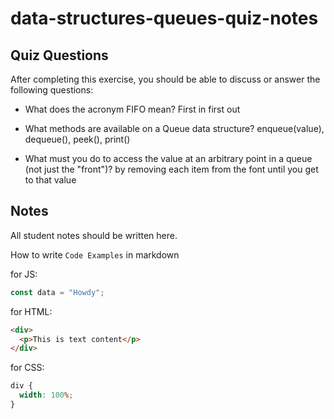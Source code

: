 # data-structures-queues-quiz-notes

## Quiz Questions

After completing this exercise, you should be able to discuss or answer the following questions:

- What does the acronym FIFO mean?
First in first out

- What methods are available on a Queue data structure?
enqueue(value), dequeue(), peek(), print()

- What must you do to access the value at an arbitrary point in a queue (not just the "front")?
by removing each item from the font until you get to that value

## Notes

All student notes should be written here.


How to write `Code Examples` in markdown

for JS:

```javascript
const data = "Howdy";
```

for HTML:

```html
<div>
  <p>This is text content</p>
</div>
```

for CSS:

```css
div {
  width: 100%;
}
```
